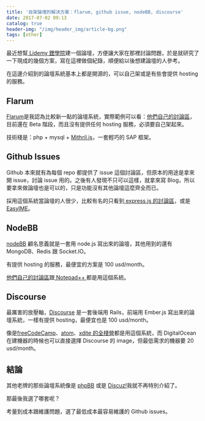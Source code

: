 ```yaml
---
title: '自架論壇的解決方案：flarum, github issue, nodeBB, discourse'
date: 2017-07-02 09:13
catalog: true
header-img: "/img/header_img/article-bg.png"
tags: [other]
---
```

最近想幫[ Lidemy 鋰學院](https://www.facebook.com/lidemytw)建一個論壇，方便讓大家在那裡討論問題，於是就研究了一下現成的幾個方案，寫在這裡做個紀錄，順便給以後想建論壇的人參考。

在這邊介紹到的論壇系統基本上都是開源的，可以自己架或是有些會提供 hosting 的服務。

## Flarum

[Flarum](http://flarum.org/)是我認為比較新一點的論壇系統，實際範例可以看：[他們自己的討論區](https://discuss.flarum.org/)，目前還在 Beta 階段，而且沒有提供任何 hosting 服務，必須要自己架起來。

技術棧是：php + mysql + [Mithril.js](https://mithril.js.org/)，一套輕巧的 SAP 框架。

## Github Issues

Github 本來就有為每個 repo 都提供了 issue 這個討論區，但原本的用途是拿來開 issue，討論 issue 用的。之後有人發現不只可以這樣，就拿來寫 Blog，所以要拿來做論壇也是可以的，只是功能沒有其他論壇這麼齊全而已。

採用這個系統當論壇的人很少，比較有名的只看到[ express.js 的討論區](https://github.com/expressjs/discussions/issues)，或是[EasyIME](https://github.com/EasyIME/forum/issues)。

## NodeBB

[nodeBB](https://nodebb.org/) 顧名思義就是一套用 node.js 寫出來的論壇，其他用到的還有 MongoDB、Redis 跟 Socket.IO。

有提供 hosting 的服務，最便宜的方案是 100 usd/month。

[他們自己的討論區](https://community.nodebb.org/)跟[ Notepad++ ](https://notepad-plus-plus.org/community/category/2/general-discussion)都是用這個系統。

## Discourse

最厲害的放壓軸，[Discourse](https://www.discourse.org/) 是一套後端用 Rails，前端用 Ember.js 寫出來的論壇系統，一樣有提供 hosting，最便宜也是 100 usd/month。

像是[freeCodeCamp](https://forum.freecodecamp.org/latest)、[atom](https://discuss.atom.io/)、[xdite 的全棧營](https://forum.qzy.camp/latest)都是用這個系統，而 DigitalOcean 在建機器的時候也可以直接選擇 Discourse 的 image，但最低需求的機器要 20 usd/month。

## 結論

其他老牌的那些論壇系統像是 [phpBB](https://www.phpbb.com/) 或是 [Discuz!](http://www.discuz.net/forum.php)我就不再特別介紹了。

那最後我選了哪套呢？

考量到成本跟維護問題，選了最低成本最容易維護的 Github issues。
